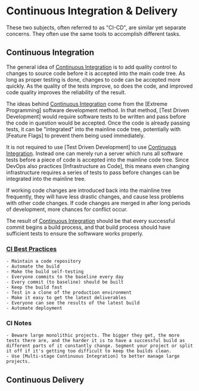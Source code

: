 # Continuous Integration & Delivery

These two subjects, often referred to as "CI-CD", are similar yet separate concerns. They often use the same tools to accomplish different tasks.

## Continuous Integration

The general idea of [Continuous Integration] is to add quality control to changes to source code before it is accepted into the main code tree. As long as proper testing is done, changes to code can be accepted more quickly. As the quality of the tests improve, so does the code, and improved code quality improves the reliability of the result.

The ideas behind [Continuous Integration] come from the [Extreme Programming] software development method. In that method, [Test Driven Development] would require software tests to be written and pass before the code in question would be accepted. Once the code is already passing tests, it can be "integrated" into the mainline code tree, potentially with [Feature Flags] to prevent them being used immediately.

It is not required to use [Test Driven Development] to use [Continuous Integration]. Instead one can merely run a server which runs all software tests before a piece of code is accepted into the mainline code tree. Since DevOps also practices [Infrastructure as Code], this means even changing infrastructure requires a series of tests to pass before changes can be integrated into the mainline tree.

If working code changes are introduced back into the mainline tree frequently, they will have less drastic changes, and cause less problems with other code changes. If code changes are merged in after long periods of development, more chances for conflict occur.

The result of [Continuous Integration] should be that every successful commit begins a build process, and that build process should have sufficient tests to ensure the softwware works properly.

### [CI Best Practices]
    - Maintain a code repository
    - Automate the build
    - Make the build self-testing
    - Everyone commits to the baseline every day
    - Every commit (to baseline) should be built
    - Keep the build fast
    - Test in a clone of the production environment
    - Make it easy to get the latest deliverables
    - Everyone can see the results of the latest build
    - Automate deployment

### CI Notes
    - Beware large monolithic projects. The bigger they get, the more tests there are, and the harder it is to have a successful build as different parts of it constantly change. Segment your project or split it off if it's getting too difficult to keep the builds clean.
    - Use [Multi-stage Continuous Integration] to better manage large projects. 


## Continuous Delivery


[Continuous Integration]: https://en.wikipedia.org/wiki/Continuous_integration
[CI Best Practices]: https://en.wikipedia.org/wiki/Continuous_integration#Best_practices
[Multi-stage Continuous Integration]: https://en.wikipedia.org/wiki/Multi-stage_continuous_integration

